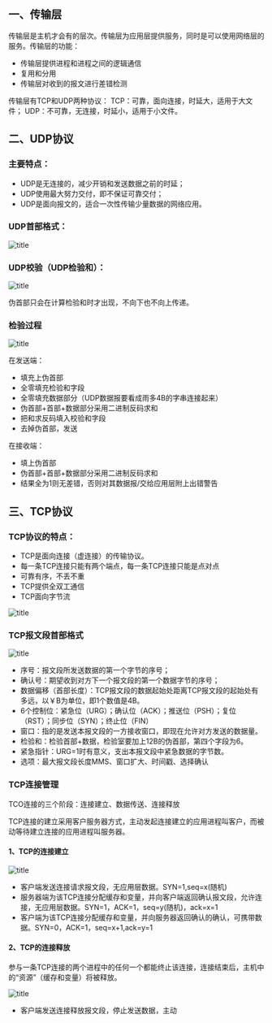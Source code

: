 ## 一、传输层

传输层是主机才会有的层次。传输层为应用层提供服务，同时是可以使用网络层的服务。传输层的功能：

- 传输层提供进程和进程之间的逻辑通信
- 复用和分用
- 传输层对收到的报文进行差错检测

传输层有TCP和UDP两种协议：
TCP：可靠，面向连接，时延大，适用于大文件；
UDP：不可靠，无连接，时延小，适用于小文件。

## 二、UDP协议

### 主要特点：
- UDP是无连接的，减少开销和发送数据之前的时延；
- UDP使用最大努力交付，即不保证可靠交付；
- UDP是面向报文的，适合一次性传输少量数据的网络应用。

### UDP首部格式：

![title](https://raw.githubusercontent.com/XQLong/Image-Hosting/master/gitnote/2019/08/17/1566005566102-1566005566471.png)

### UDP校验（UDP检验和）：

![title](https://raw.githubusercontent.com/XQLong/Image-Hosting/master/gitnote/2019/08/17/1566005700577-1566005700581.png)

伪首部只会在计算检验和时才出现，不向下也不向上传递。

### 检验过程

![title](https://raw.githubusercontent.com/XQLong/Image-Hosting/master/gitnote/2019/08/17/1566006081759-1566006081763.png)

在发送端：
- 填充上伪首部
- 全零填充检验和字段
- 全零填充数据部分（UDP数据报要看成雨多4B的字串连接起来）
- 伪首部+首部+数据部分采用二进制反码求和
- 把和求反码填入校验和字段
- 去掉伪首部，发送

在接收端：
- 填上伪首部
- 伪首部+首部+数据部分采用二进制反码求和
- 结果全为1则无差错，否则对其数据报/交给应用层附上出错警告

## 三、TCP协议

### TCP协议的特点：
- TCP是面向连接（虚连接）的传输协议。
- 每一条TCP连接只能有两个端点，每一条TCP连接只能是点对点
- 可靠有序，不丢不重
- TCP提供全双工通信
- TCP面向字节流

![title](https://raw.githubusercontent.com/XQLong/Image-Hosting/master/gitnote/2019/08/17/1566006703252-1566006703258.png)

### TCP报文段首部格式

![title](https://raw.githubusercontent.com/XQLong/Image-Hosting/master/gitnote/2019/08/17/1566006780803-1566006780806.png)

- 序号：报文段所发送数据的第一个字节的序号；
- 确认号：期望收到对方下一个报文段的第一个数据字节的序号；
- 数据偏移（首部长度）：TCP报文段的数据起始处距离TCP报文段的起始处有多远，以￥B为单位，即1个数值是4B。
- 6个控制位：紧急位（URG）；确认位（ACK）；推送位（PSH）；复位（RST）；同步位（SYN）；终止位（FIN）
- 窗口：指的是发送本报文段的一方接收窗口，即现在允许对方发送的数据量。
- 检验和：检验首部+数据，检验室要加上12B的伪首部，第四个字段为6。
- 紧急指针：URG=1时有意义，支出本报文段中紧急数据的字节数。
- 选项：最大报文段长度MMS、窗口扩大、时间戳、选择确认

### TCP连接管理

TCO连接的三个阶段：连接建立、数据传送、连接释放

TCP连接的建立采用客户服务器方式，主动发起连接建立的应用进程叫客户，而被动等待建立连接的应用进程叫服务器。

#### 1、TCP的连接建立

![title](https://raw.githubusercontent.com/XQLong/Image-Hosting/master/gitnote/2019/08/17/1566008354200-1566008354203.png)

- 客户端发送连接请求报文段，无应用层数据。SYN=1,seq=x(随机)
- 服务器端为该TCP连接分配缓存和变量，并向客户端返回确认报文段，允许连接，无应用层数据。SYN=1，ACK=1，seq=y(随机)，ack=x=1
- 客户端为该TCP连接分配缓存和变量，并向服务器返回确认的确认，可携带数据。SYN=0，ACK=1，seq=x+1,ack=y=1

#### 2、TCP的连接释放

参与一条TCP连接的两个进程中的任何一个都能终止该连接，连接结束后，主机中的“资源”（缓存和变量）将被释放。

![title](https://raw.githubusercontent.com/XQLong/Image-Hosting/master/gitnote/2019/08/17/1566009084893-1566009084897.png)

- 客户端发送连接释放报文段，停止发送数据，主动













